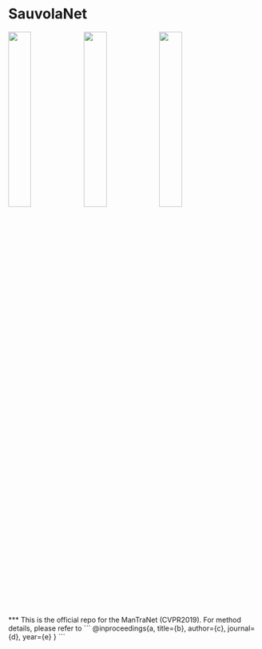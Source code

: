 # SauvolaNet

<div align="left">
    <img src="https://www.um.edu.mo/wp-content/uploads/2020/09/UM-Logo_V-Black-1024x813.png" width="30%"><img src="https://viplab.cis.um.edu.mo/images/logo_5.JPG" width="30%"><img src="https://icdar2021.org/wp-content/uploads/icdar2021-logo.png" width="30%">     
</div>
***
This is the official repo for the ManTraNet (CVPR2019). For method details, please refer to 
```
  @inproceedings{a,
      title={b},
      author={c},
      journal={d},
      year={e}
  }
```
